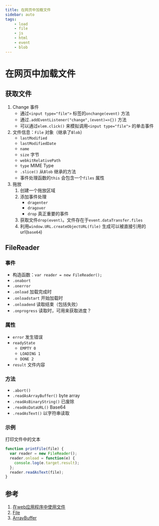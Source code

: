 ```yaml
---
title: 在网页中加载文件  
sidebar: auto  
tags:  
    - load  
    - file  
    - js  
    - html  
    - event 
    - blob
---
```

# 在网页中加载文件  
## 获取文件  
1. Change 事件   
   - 通过`<input type="file">` 标签的`onchange(event)` 方法  
   - 通过`.addEventListener("change",(event)=>{})` 方法  
   - 可以通过`elem.click()` 来模拟调用`<input type="file">` 的单击事件  
2. 文件信息：`File` 对象（继承了`Blob`）
   - `lastModified`  
   - `lastModifiedDate`  
   - `name`  
   - `size` 字节  
   - `webkitRelativePath `  
   - `type` MIME Type  
   - `.slice()` 从`Blob` 继承的方法 
   - 事件处理函数的`this` 会包含一个`files` 属性   
3. 拖放  
   1. 创建一个拖放区域  
   2. 添加事件处理  
      - `dragenter`  
      - `dragover`  
      - `drop` 真正重要的事件  
   3. 获取文件`drop(event)`。文件存在于`event.dataTransfer.files`  
   4. 利用`window.URL.createObjectURL(file)` 生成可以被直接引用的url(`base64`)
   
## FileReader  
### 事件  
- 构造函数：`var reader = new FileReader();`  
- `.onabort`
- `.onerror`
- `.onload` 加载完成时  
- `.onloadstart` 开始加载时
- `.onloadend` 读取结束（包括失败）
- `.onprogress` 读取时，可用来获取进度？

### 属性
- `error` 发生错误  
- `readyState`  
  - `EMPTY 0`
  - `LOADING 1`
  - `DONE 2`  
- `result` 文件内容  

### 方法  
- `.abort()`
- `.readAsArrayBuffer()` byte array
- `.readAsBinaryString()` 已废除
- `.readAsDataURL()` Base64  
- `.readAsText()` 以字符串读取  

### 示例  
打印文件中的文本
```js
function printFile(file) {
  var reader = new FileReader();
  reader.onload = function(e) {
    console.log(e.target.result);
  };
  reader.readAsText(file);
}
```

## 参考  
1. [在web应用程序中使用文件](https://developer.mozilla.org/zh-CN/docs/Web/API/File/Using_files_from_web_applications)  
2. [File](https://developer.mozilla.org/zh-CN/docs/Web/API/File)  
3. [ArrayBuffer](https://developer.mozilla.org/zh-CN/docs/Web/JavaScript/Reference/Global_Objects/ArrayBuffer)